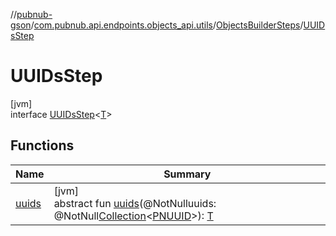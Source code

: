 //[pubnub-gson](../../../../index.md)/[com.pubnub.api.endpoints.objects_api.utils](../../index.md)/[ObjectsBuilderSteps](../index.md)/[UUIDsStep](index.md)

# UUIDsStep

[jvm]\
interface [UUIDsStep](index.md)&lt;[T](index.md)&gt;

## Functions

| Name | Summary |
|---|---|
| [uuids](uuids.md) | [jvm]<br>abstract fun [uuids](uuids.md)(@NotNulluuids: @NotNull[Collection](https://docs.oracle.com/javase/8/docs/api/java/util/Collection.html)&lt;[PNUUID](../../../com.pubnub.api.models.consumer.objects_api.member/-p-n-u-u-i-d/index.md)&gt;): [T](index.md) |
